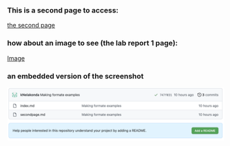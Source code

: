 ### This is a second page to access:
[the second page](secondpage.md)

### how about an image to see (the lab report 1 page):
[Image](lab-report-1-week-0.html)

### an embedded version of the screenshot
![Image](PracticeScreenshot.png)